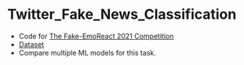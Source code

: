# Twitter_Fake_News_Classification
- Code for [The Fake-EmoReact 2021 Competition](https://sites.google.com/view/covidfake-emoreact-2021/home?authuser=0)
- [Dataset](https://sites.google.com/view/covidfake-emoreact-2021/shared-task/datasetregistration?authuser=0)
- Compare multiple ML models for this task.
